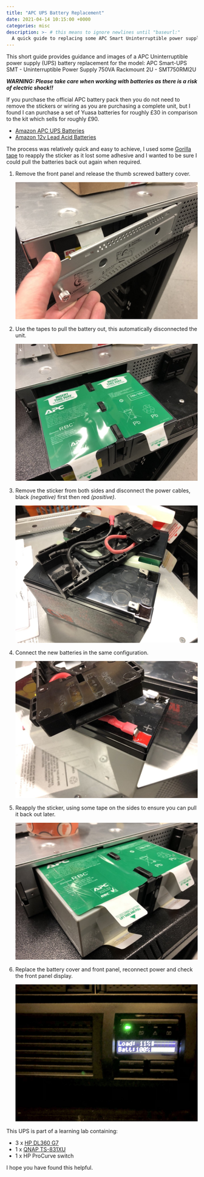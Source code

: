 ```yaml
---
title: "APC UPS Battery Replacement"
date: 2021-04-14 10:15:00 +0000
categories: misc
description: >- # this means to ignore newlines until "baseurl:"
  A quick guide to replacing some APC Smart Uninterruptible power supply (UPS) SMT batteries for model SMT750RMI2U.
---
```


This short guide provides guidance and images of a APC Uninterruptible power supply (UPS) battery replacement for the model: APC Smart-UPS SMT - Uninterruptible Power Supply 750VA Rackmount 2U - SMT750RMI2U

***WARNING: Please take care when working with batteries as there is a risk of electric shock!!***

If you purchase the official APC battery pack then you do not need to remove the stickers or wiring as you are purchasing a complete unit, but I found I can purchase a set of Yuasa batteries for roughly £30 in comparison to the kit which sells for roughly £90.

* [Amazon APC UPS Batteries](https://amzn.to/3mIqKFk)
* [Amazon 12v Lead Acid Batteries](https://amzn.to/3tnAreY)

The process was relatively quick and easy to achieve, I used some [Gorilla tape](https://amzn.to/2QrbMHt) to reapply the sticker as it lost some adhesive and I wanted to be sure I could pull the batteries back out again when required.

1. Remove the front panel and release the thumb screwed battery cover.

   ![ups_battery_remove_cover](/assets/images/posts/ups_battery_remove_cover.jpg)

2. Use the tapes to pull the battery out, this automatically disconnected the unit.

   ![ups_battery_pullout](/assets/images/posts/ups_battery_pullout.jpg)

3. Remove the sticker from both sides and disconnect the power cables, black *(negative)* first then red *(positive)*.

   ![ups_battery_remove_stickers_disconnect](/assets/images/posts/ups_battery_remove_stickers_disconnect.jpg)

4. Connect the new batteries in the same configuration.

   ![ups_battery_reconnect_cables](/assets/images/posts/ups_battery_reconnect_cables.jpg)

5. Reapply the sticker, using some tape on the sides to ensure you can pull it back out later.

   ![ups_battery_tape_sticker](/assets/images/posts/ups_battery_tape_sticker.jpg)

6. Replace the battery cover and front panel, reconnect power and check the front panel display.

   ![ups_battery_100_working](/assets/images/posts/ups_battery_100_working.jpg)

This UPS is part of a learning lab containing:

* 3 x [HP DL360 G7](https://support.hpe.com/hpesc/public/docDisplay?docId=emr_na-c02206768)
* 1 x [QNAP TS-831XU](https://www.qnap.com/en-uk/product/ts-831xu)
* 1 x HP ProCurve switch

I hope you have found this helpful.